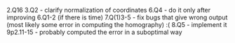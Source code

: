 2.Q16
3.Q2 - clarify normalization of coordinates
6.Q4 - do it only after improving 6.Q1-2 (if there is time)
7.Q(1)3-5 - fix bugs that give wrong output (most likely some error in computing the homography) :(
8.Q5 - implement it
9p2.11-15 - probably computed the error in a suboptimal way
